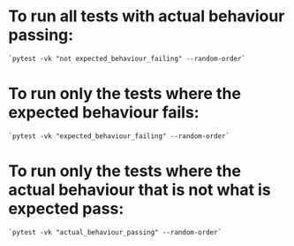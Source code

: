 # To run all tests with actual behaviour passing:
    `pytest -vk "not expected_behaviour_failing" --random-order`

# To run only the tests where the expected behaviour fails:
    `pytest -vk "expected_behaviour_failing" --random-order`

# To run only the tests where the actual behaviour that is not what is expected pass:
    `pytest -vk "actual_behaviour_passing" --random-order`